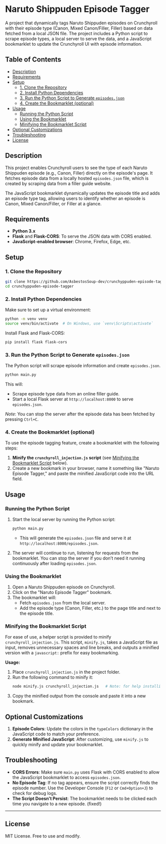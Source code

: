 
# Naruto Shippuden Episode Tagger

A project that dynamically tags Naruto Shippuden episodes on Crunchyroll with their episode type (Canon, Mixed Canon/Filler, Filler) based on data fetched from a local JSON file. The project includes a Python script to scrape episode types, a local server to serve the data, and a JavaScript bookmarklet to update the Crunchyroll UI with episode information.

## Table of Contents
  * [Description](#description)
  * [Requirements](#requirements)
  * [Setup](#setup)
    * [1. Clone the Repository](#1-clone-the-repository)
    * [2. Install Python Dependencies](#2-install-python-dependencies)
    * [3. Run the Python Script to Generate `episodes.json`](#3-run-the-python-script-to-generate-episodesjson)
    * [4. Create the Bookmarklet (optional)](#4-create-the-bookmarklet-optional)
  * [Usage](#usage)
    * [Running the Python Script](#running-the-python-script)
    * [Using the Bookmarklet](#using-the-bookmarklet)
    * [Minifying the Bookmarklet Script](#minifying-the-bookmarklet-script)
  * [Optional Customizations](#optional-customizations)
  * [Troubleshooting](#troubleshooting)
  * [License](#license)

## Description
This project enables Crunchyroll users to see the type of each Naruto Shippuden episode (e.g., Canon, Filler) directly on the episode's page. It fetches episode data from a locally hosted `episodes.json` file, which is created by scraping data from a filler guide website.

The JavaScript bookmarklet dynamically updates the episode title and adds an episode type tag, allowing users to identify whether an episode is Canon, Mixed Canon/Filler, or Filler at a glance.

## Requirements

- **Python 3.x**
- **Flask** and **Flask-CORS**: To serve the JSON data with CORS enabled.
- **JavaScript-enabled browser**: Chrome, Firefox, Edge, etc.

## Setup

### 1. Clone the Repository
```bash
git clone https://github.com/AsbestosSoup-dev/crunchyppuden-episode-tagger.git
cd crunchyppuden-episode-tagger
```

### 2. Install Python Dependencies
Make sure to set up a virtual environment:
```bash
python -m venv venv
source venv/bin/activate  # On Windows, use `venv\Scripts\activate`
```

Install Flask and Flask-CORS:
```bash
pip install flask flask-cors
```

### 3. Run the Python Script to Generate `episodes.json`
The Python script will scrape episode information and create `episodes.json`.

```bash
python main.py
```

This will:
- Scrape episode type data from an online filler guide.
- Start a local Flask server at `http://localhost:8000` to serve `episodes.json`.

_Note_: You can stop the server after the episode data has been fetched by pressing `Ctrl+C`.

### 4. Create the Bookmarklet (optional)

To use the episode tagging feature, create a bookmarklet with the following steps:

1. **Minify the `crunchyroll_injection.js` script** (see [Minifying the Bookmarklet Script](#minifying-the-bookmarklet-script) below).
2. Create a new bookmark in your browser, name it something like "Naruto Episode Tagger," and paste the minified JavaScript code into the URL field.

## Usage

### Running the Python Script

1. Start the local server by running the Python script:
   ```bash
   python main.py
   ```
   - This will generate the `episodes.json` file and serve it at `http://localhost:8000/episodes.json`.

2. The server will continue to run, listening for requests from the bookmarklet. You can stop the server if you don’t need it running continuously after loading `episodes.json`.

### Using the Bookmarklet

1. Open a Naruto Shippuden episode on Crunchyroll.
2. Click on the "Naruto Episode Tagger" bookmark.
3. The bookmarklet will:
   - Fetch `episodes.json` from the local server.
   - Add the episode type (Canon, Filler, etc.) to the page title and next to the episode title.

### Minifying the Bookmarklet Script

For ease of use, a helper script is provided to minify `crunchyroll_injection.js`. This script, `minify.js`, takes a JavaScript file as input, removes unnecessary spaces and line breaks, and outputs a minified version with a `javascript:` prefix for easy bookmarking.

**Usage:**

1. Place `crunchyroll_injection.js` in the project folder.
2. Run the following command to minify it:
   ```bash
   node minify.js crunchyroll_injection.js   # Note: for help installing Node, check [the Node.org site](https://nodejs.org/en/learn/getting-started/how-to-install-nodejs)
   ```
3. Copy the minified output from the console and paste it into a new bookmark.

## Optional Customizations

1. **Episode Colors**: Update the colors in the `typeColors` dictionary in the JavaScript code to match your preference.
2. **Generate Minified JavaScript**: After customizing, use `minify.js` to quickly minify and update your bookmarklet.

## Troubleshooting

- **CORS Errors**: Make sure `main.py` uses Flask with CORS enabled to allow the JavaScript bookmarklet to access `episodes.json`.
- **No Episode Tag**: If no tag appears, ensure the script correctly finds the episode number. Use the Developer Console (`F12` or `Cmd+Option+J`) to check for debug logs.
- **The Script Doesn’t Persist**: The bookmarklet needs to be clicked each time you navigate to a new episode. (fixed!)

---

## License
MIT License. Free to use and modify.

